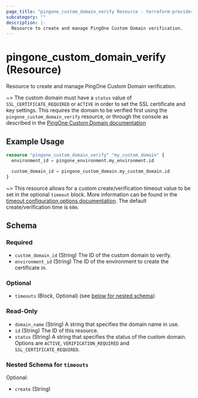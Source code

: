 ```yaml
---
page_title: "pingone_custom_domain_verify Resource - terraform-provider-pingone"
subcategory: ""
description: |-
  Resource to create and manage PingOne Custom Domain verification.
---
```


# pingone_custom_domain_verify (Resource)

Resource to create and manage PingOne Custom Domain verification.

~> The custom domain must have a `status` value of `SSL_CERTIFICATE_REQUIRED` or `ACTIVE` in order to set the SSL certificate and key settings.  This requires the domain to be verified first using the `pingone_custom_domain_verify` resource, or through the console as described in the [PingOne Custom Domain documentation](https://docs.pingidentity.com/bundle/pingone/page/cxs1575407884833.html)

## Example Usage

```terraform
resource "pingone_custom_domain_verify" "my_custom_domain" {
  environment_id = pingone_environment.my_environment.id

  custom_domain_id = pingone_custom_domain.my_custom_domain.id
}
```

~> This resource allows for a custom create/verification timeout value to be set in the optional `timeout` block.  More information can be found in the [timeout configuration options documentation](https://www.terraform.io/docs/configuration/blocks/resources/syntax.html#operation-timeouts). The default create/verification time is `60m`.

<!-- schema generated by tfplugindocs -->
## Schema

### Required

- `custom_domain_id` (String) The ID of the custom domain to verify.
- `environment_id` (String) The ID of the environment to create the certificate in.

### Optional

- `timeouts` (Block, Optional) (see [below for nested schema](#nestedblock--timeouts))

### Read-Only

- `domain_name` (String) A string that specifies the domain name in use.
- `id` (String) The ID of this resource.
- `status` (String) A string that specifies the status of the custom domain. Options are `ACTIVE`, `VERIFICATION_REQUIRED` and `SSL_CERTIFICATE_REQUIRED`.

<a id="nestedblock--timeouts"></a>
### Nested Schema for `timeouts`

Optional:

- `create` (String)
